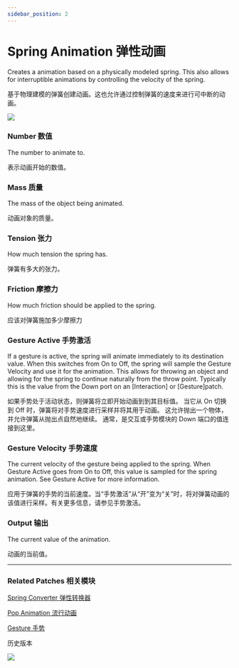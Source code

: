 ```yaml
---
sidebar_position: 2
---
```


# Spring Animation 弹性动画

Creates a animation based on a physically modeled spring. This also allows for interruptible animations by controlling the velocity of the spring.

基于物理建模的弹簧创建动画。这也允许通过控制弹簧的速度来进行可中断的动画。

![](https://s3.us-west-2.amazonaws.com/secure.notion-static.com/4563f6a4-2305-447c-8c4e-1211c999ac5e/Untitled.png?X-Amz-Algorithm=AWS4-HMAC-SHA256&X-Amz-Content-Sha256=UNSIGNED-PAYLOAD&X-Amz-Credential=AKIAT73L2G45EIPT3X45%2F20220602%2Fus-west-2%2Fs3%2Faws4_request&X-Amz-Date=20220602T151649Z&X-Amz-Expires=86400&X-Amz-Signature=376e170fab3327cf01f83b29a27cb7382970b75ec190df361433d4f16725d12a&X-Amz-SignedHeaders=host&response-content-disposition=filename%20%3D%22Untitled.png%22&x-id=GetObject)

### Number 数值

The number to animate to.

表示动画开始的数值。

### Mass 质量

The mass of the object being animated.

动画对象的质量。

### Tension 张力

How much tension the spring has.

弹簧有多大的张力。

### Friction 摩擦力

How much friction should be applied to the spring.

应该对弹簧施加多少摩擦力

### Gesture Active 手势激活

If a gesture is active, the spring will animate immediately to its destination value. When this switches from On to Off, the spring will sample the Gesture Velocity and use it for the animation. This allows for throwing an object and allowing for the spring to continue naturally from the throw point. Typically this is the value from the Down port on an [Interaction] or [Gesture]patch.

如果手势处于活动状态，则弹簧将立即开始动画到到其目标值。 当它从 On 切换到 Off 时，弹簧将对手势速度进行采样并将其用于动画。 这允许抛出一个物体，并允许弹簧从抛出点自然地继续。 通常，是交互或手势模块的 Down 端口的值连接到这里。

### Gesture Velocity 手势速度

The current velocity of the gesture being applied to the spring. When Gesture Active goes from On to Off, this value is sampled for the spring animation. See Gesture Active for more information.

应用于弹簧的手势的当前速度。当“手势激活”从“开”变为“关”时，将对弹簧动画的该值进行采样。有关更多信息，请参见手势激活。

### Output 输出

The current value of the animation.

动画的当前值。

---

### Related Patches 相关模块

[Spring Converter 弹性转换器](./Curve)

[Pop Animation 流行动画](./Pop%20Animation)

[Gesture 手势](../Interaction/Geature)

历史版本

![](https://s3.us-west-2.amazonaws.com/secure.notion-static.com/40d9fdce-4079-4e5e-9a28-aa02905be15d/Untitled.png?X-Amz-Algorithm=AWS4-HMAC-SHA256&X-Amz-Content-Sha256=UNSIGNED-PAYLOAD&X-Amz-Credential=AKIAT73L2G45EIPT3X45%2F20220602%2Fus-west-2%2Fs3%2Faws4_request&X-Amz-Date=20220602T151705Z&X-Amz-Expires=86400&X-Amz-Signature=598dacbb2ed97a8d94e2c6f8fc9b7653778f348facd31520ce382effcea5b0b9&X-Amz-SignedHeaders=host&response-content-disposition=filename%20%3D%22Untitled.png%22&x-id=GetObject)
